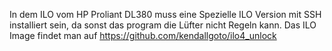 In dem ILO vom HP Proliant DL380 muss eine Spezielle ILO Version mit SSH installiert sein, da sonst das program die Lüfter nicht Regeln kann.
Das ILO Image findet man auf https://github.com/kendallgoto/ilo4_unlock
